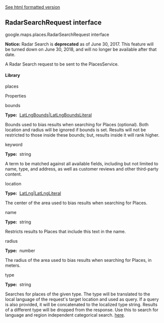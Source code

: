 [See html formatted version](https://huasofoundries.github.io/google-maps-documentation/RadarSearchRequest.html)

## RadarSearchRequest interface

google.maps.places.RadarSearchRequest interface

**Notice:** Radar Search is **deprecated** as of June 30, 2017. This feature will be turned down on June 30, 2018, and will no longer be available after that date.

A Radar Search request to be sent to the PlacesService.

#### Library

places

Properties

bounds

**Type:**  [LatLngBounds](LatLngBounds.md)|[LatLngBoundsLiteral](LatLngBoundsLiteral.md)

Bounds used to bias results when searching for Places (optional). Both location and radius will be ignored if bounds is set. Results will not be restricted to those inside these bounds; but, results inside it will rank higher.

keyword

**Type:**  string

A term to be matched against all available fields, including but not limited to name, type, and address, as well as customer reviews and other third-party content.

location

**Type:**  [LatLng](LatLng.md)|[LatLngLiteral](LatLngLiteral.md)

The center of the area used to bias results when searching for Places.

name

**Type:**  string

Restricts results to Places that include this text in the name.

radius

**Type:**  number

The radius of the area used to bias results when searching for Places, in meters.

type

**Type:**  string

Searches for places of the given type. The type will be translated to the local language of the request's target location and used as query. If a query is also provided, it will be concatenated to the localized type string. Results of a different type will be dropped from the response. Use this to search for language and region independent categorical search. [here](https://developers.google.com/maps/documentation/places/supported_types).
